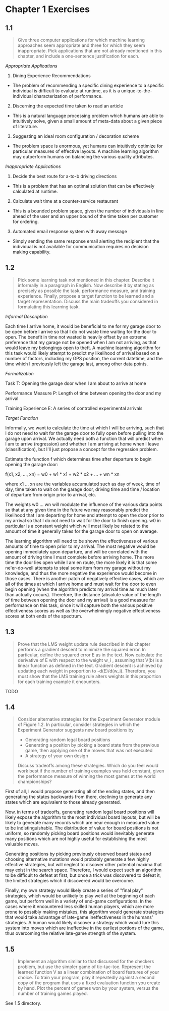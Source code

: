 # Chapter 1 Exercises

## 1.1

>Give three computer applications for which machine learning approaches seem appropriate and three for which they seem inappropriate. Pick applications that are not already mentioned in this chapter, and include a one-sentence justification for each.

*Appropriate Applications*

1. Dining Experience Recommendations
  - The problem of recommending a specific dining experience to a specific individual is difficult to evaluate at runtime, as it is a unique-to-the-individual characterization of performance.
2. Discerning the expected time taken to read an article
  - This is a natural language processing problem which humans are able to intuitively solve, given a small amount of meta-data about a given piece of literature.
3. Suggesting an ideal room configuration / decoration scheme
  - The problem space is enormous, yet humans can intuitively optimize for particular measures of effective layouts. A machine learning algorithm may outperform humans on balancing the various quality attributes.

*Inappropriate Applications*

1. Decide the best route for a-to-b driving directions
  - This is a problem that has an optimal solution that can be effectively calculated at runtime.
2. Calculate wait time at a counter-service restaurant
  - This is a bounded problem space, given the number of individuals in line ahead of the user and an upper bound of the time taken per customer for ordering.
3. Automated email response system with away message
  - Simply sending the same response email alerting the recipient that the individual is not available for communication requires no decision making capability.

## 1.2

>Pick some learning task not mentioned in this chapter. Describe it informally in a paragraph in English. Now describe it by stating as precisely as possible the task, performance measure, and training experience. Finally, propose a target function to be learned and a target representation. Discuss the main tradeoffs you considered in formulating this learning task.

*Informal Description*

Each time I arrive home, it would be beneficial to me for my garage door to be open before I arrive so that I do not waste time waiting for the door to open. The benefit in time not wasted is heavily offset by an extreme preference that my garage not be opened when I am not arriving, as that would leave my belongings open to theft. A machine learning algorithm for this task would likely attempt to predict my likelihood of arrival based on a number of factors, including my GPS position, the current datetime, and the time which I previously left the garage last, among other data points.

*Formalization*

Task T: Opening the garage door when I am about to arrive at home

Performance Measure P: Length of time between opening the door and my arrival

Training Experience E: A series of controlled experimental arrivals

*Target Function*

Informally, we want to calculate the time at which I will be arriving, such that I do not need to wait for the garage door to fully open before pulling into the garage upon arrival. We actually need both a function that will predict when I am to arrive (regression) and whether I am arriving at home when I leave (classification), but I'll just propose a concept for the regression problem.

Estimate the function f which determines time after departure to begin opening the garage door:

f(x1, x2, ..., xn) = w0 + w1 * x1 + w2 * x2 + ... + wn * xn

where x1 ... xn are the variables accumulated such as day of week, time of day, time taken to wait on the garage door, driving time and time / location of departure from origin prior to arrival, etc.

The weights w0 ... wn will modulate the influence of the various data points so that at any given time in the future we may reasonably predict the likelihood that I am departing for home and attempt to open the door prior to my arrival so that I do not need to wait for the door to finish opening. w0 in particular is a constant weight which will most likely be related to the amount of time it generally takes for the garage door to open on average.

The learning algorithm will need to be shown the effectiveness of various amounts of time to open prior to my arrival. The most negative would be opening immediately upon departure, and will be correlated with the amount of driving time I must complete before arriving home. The more time the door lies open while I am en route, the more likely it is that some ne'er-do-well attempts to steal some item from my garage without my knowledge, and thus the more negative the experience would become in those cases. There is another patch of negatively effective cases, which are all of the times at which I arrive home and must wait for the door to even begin opening (when the algorithm predicts my arrival time as much later than actually occurs). Therefore, the distance (absolute value of the length of time between opening the door and my arrival) is a good measure for performance on this task, since it will capture both the various positive effectiveness scores as well as the overwhelmingly negative effectiveness scores at both ends of the spectrum.

## 1.3

>Prove that the LMS weight update rule described in this chapter performs a gradient descent to minimize the squared error. In particular, define the squared error E as in the text. Now calculate the derivative of E with respect to the weight w_i , assuming that V(b) is a linear function as defined in the text. Gradient descent is achieved by updating each weight in proportion to -d(E)/d(w_i). Therefore, you must show that the LMS training rule alters weights in this proportion for each training example it encounters.

TODO

## 1.4

>Consider alternative strategies for the Experiment Generator module of Figure 1.2. In particular, consider strategies in which the Experiment Generator suggests new board positions by
> * Generating random legal board positions
> * Generating a position by picking a board state from the previous game, then applying one of the moves that was not executed
> * A strategy of your own design
>
>Discuss tradeoffs among these strategies. Which do you feel would work best if the number of training examples was held constant, given the performance measure of winning the most games at the world championships?

First of all, I would propose generating all of the ending states, and then generating the states backwards from there, declining to generate any states which are equivalent to those already generated.

Now, in terms of tradeoffs, generating random legal board positions will likely expose the algorithm to the most individual board layouts, but will be likely to generate many records which are near enough in measured value to be indistinguishable. The distribution of value for board positions is not uniform, so randomly picking board positions would inevitably generate many positions which are not highly useful for establishing the most valuable moves. 

Generating positions by picking previously observed board states and choosing alternative mutations would probably generate a few highly effective strategies, but will neglect to discover other potential maxima that may exist in the search space. Therefore, I would expect such an algorithm to be difficult to defeat at first, but once a trick was discovered to defeat it, the limited strategies which it discovered would be overcome.

Finally, my own strategy would likely create a series of "final play" strategies, which would be unlikely to play well at the beginning of each game, but perform well in a variety of end-game configurations. In the cases where it encountered less skilled human players, which are more prone to possibly making mistakes, this algorithm would generate strategies that would take advantage of late-game ineffectiveness in the humans' strategies. A human would likely discover a strategy which would lure this system into moves which are ineffective in the earliest portions of the game, thus overcoming the relative late-game strength of the system.

## 1.5

>Implement an algorithm similar to that discussed for the checkers problem, but use the simpler game of tic-tac-toe. Represent the learned function V as a linear combination of board features of your choice. To train your program, play it repeatedly against a second copy of the program that uses a fixed evaluation function you create by hand. Plot the percent of games won by your system, versus the number of training games played.

See 1.5 directory.






























